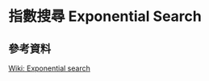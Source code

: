 # 指數搜尋 Exponential Search

## 參考資料

[Wiki: Exponential search](https://en.wikipedia.org/wiki/Exponential_search)
